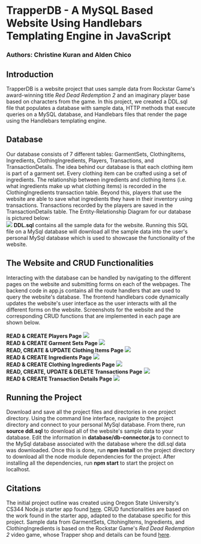 # TrapperDB - A MySQL Based Website Using Handlebars Templating Engine in JavaScript
<h3> Authors: Christine Kuran and Alden Chico </h3>
<h2> Introduction </h2>
TrapperDB is a website project that uses sample data from Rockstar Game's award-winning title <i>Red Dead Redemption 2</i> and an imaginary player base based on characters from the game. In this project, we created a DDL.sql file that populates a database with sample data, HTTP methods that execute queries on a MySQL database, and Handlebars files that render the page using the Handlebars templating engine.
<h2> Database </h2>
Our database consists of 7 different tables: GarmentSets, ClothingItems, Ingredients, ClothingIngredients, Players, Transactions, and TransactionDetails. The idea behind our database is that each clothing item is part of a garment set. Every clothing item can be crafted using a set of ingredients. The relationship between ingredients and clothing items (i.e. what ingredients make up what clothing items) is recorded in the ClothingIngredients transaction table. Beyond this, players that use the website are able to save what ingredients they have in their inventory using transactions. Transactions recorded by the players are saved in the TransactionDetails table. The Entity-Relationship Diagram for our database is pictured below: <br/>
<img src= "https://user-images.githubusercontent.com/50260762/219952921-1b520b8f-1b96-4ed0-9c14-931abd867d23.PNG">
<b>DDL.sql</b> contains all the sample data for the website. Running this SQL file on a MySql database will download all the sample data into the user's personal MySql database which is used to showcase the functionality of the website.
<h2> The Website and CRUD Functionalities </h2>
Interacting with the database can be handled by navigating to the different pages on the website and submitting forms on each of the webpages. The backend code in app.js contains all the route handlers that are used to query the website's database. The frontend handlebars code dynamically updates the website's user interface as the user interacts with all the different forms on the website. Screenshots for the website and the corresponding CRUD functions that are implemented in each page are shown below.</br></br>
<b>READ & CREATE Players Page</b>
<img src= "https://user-images.githubusercontent.com/50260762/226163566-aba6e7e7-18b4-42bd-8e00-0090bf2ffd48.PNG"></br>
<b>READ & CREATE Garment Sets Page</b>
<img src= "https://user-images.githubusercontent.com/50260762/226163934-bf168074-4fe7-4a64-9005-700fb225dddd.PNG"></br>
<b>READ, CREATE & UPDATE Clothing Items Page</b>
<img src= "https://user-images.githubusercontent.com/50260762/226163623-3c772e9f-d48f-47f2-b71d-ac8bd0afac25.PNG"></br>
<b>READ & CREATE Ingredients Page</b>
<img src= "https://user-images.githubusercontent.com/50260762/226163714-4359eefe-d40e-4b40-837b-b92ca5a605ff.PNG"></br>
<b>READ & CREATE Clothing Ingredients Page</b>
<img src= "https://user-images.githubusercontent.com/50260762/226164022-f627a219-3811-4e2f-a523-779752607a3d.PNG"></br>
<b>READ, CREATE, UPDATE & DELETE Transactions Page</b>
<img src= "https://user-images.githubusercontent.com/50260762/226163993-85f12bcd-40c3-4dbf-b192-535b961065e3.PNG"></br>
<b>READ & CREATE Transaction Details Page</b>
<img src= "https://user-images.githubusercontent.com/50260762/226164058-08af7358-232e-4d0e-aee0-617e76caad8d.PNG"></br>
<h2> Running the Project </h2>
Download and save all the project files and directories in one project directory. Using the command line interface, navigate to the project directory and connect to your personal MySql database. From there, run <b>source ddl.sql</b> to download all of the website's sample data to your database. Edit the information in <b>database/db-connector.js</b> to connect to the MySql database associated with the database where the ddl.sql data was downloaded. Once this is done, run <b>npm install</b> on the project directory to download all the node module dependencies for the project. After installing all the dependencies, run <b>npm start</b> to start the project on localhost.
<h2> Citations </h2>
The initial project outline was created using Oregon State University's CS344 Node.js starter app found <a href="https://github.com/osu-cs340-ecampus/nodejs-starter-app">here</a>. CRUD functionalities are based on the work found in the starter app, adapted to the database specific for this project. Sample data from GarmentSets, CltohingItems, Ingredients, and ClothingIngredients is based on the Rockstar Game's <i>Red Dead Redemption 2</i> video game, whose Trapper shop and details can be found <a href="https://www.ign.com/wikis/red-dead-redemption-2/Trapper_Locations,_Legendary_Pelts_and_Outfits_Guide_(Where_to_Sell_Legendary_Bear_Pelt)">here</a>.

